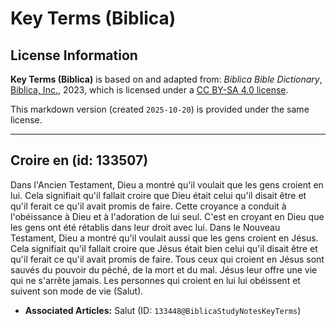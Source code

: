 # Key Terms (Biblica)

## License Information

**Key Terms (Biblica)** is based on and adapted from: _Biblica Bible Dictionary_, [Biblica, Inc.](https://www.biblica.com/), 2023, which is licensed under a [CC BY-SA 4.0 license](https://creativecommons.org/licenses/by-sa/4.0/legalcode.en).

This markdown version (created `2025-10-20`) is provided under the same license.



--------------------------------

## Croire en (id: 133507)

Dans l'Ancien Testament, Dieu a montré qu'il voulait que les gens croient en lui. Cela signifiait qu'il fallait croire que Dieu était celui qu'il disait être et qu'il ferait ce qu'il avait promis de faire. Cette croyance a conduit à l'obéissance à Dieu et à l'adoration de lui seul. C'est en croyant en Dieu que les gens ont été rétablis dans leur droit avec lui. Dans le Nouveau Testament, Dieu a montré qu'il voulait aussi que les gens croient en Jésus. Cela signifiait qu'il fallait croire que Jésus était bien celui qu'il disait être et qu'il ferait ce qu'il avait promis de faire. Tous ceux qui croient en Jésus sont sauvés du pouvoir du péché, de la mort et du mal. Jésus leur offre une vie qui ne s'arrête jamais. Les personnes qui croient en lui lui obéissent et suivent son mode de vie (Salut).

* **Associated Articles:** Salut (ID: `133448@BiblicaStudyNotesKeyTerms`)

